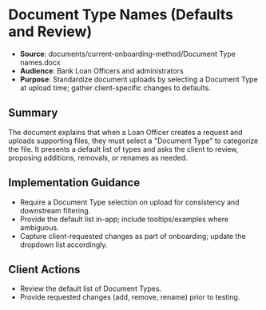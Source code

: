 # Document Type Names (Defaults and Review)

- **Source**: documents/current-onboarding-method/Document Type names.docx
- **Audience**: Bank Loan Officers and administrators
- **Purpose**: Standardize document uploads by selecting a Document Type at upload time; gather client-specific changes to defaults.

## Summary
The document explains that when a Loan Officer creates a request and uploads supporting files, they must select a "Document Type" to categorize the file. It presents a default list of types and asks the client to review, proposing additions, removals, or renames as needed.

## Implementation Guidance
- Require a Document Type selection on upload for consistency and downstream filtering.
- Provide the default list in-app; include tooltips/examples where ambiguous.
- Capture client-requested changes as part of onboarding; update the dropdown list accordingly.

## Client Actions
- Review the default list of Document Types.
- Provide requested changes (add, remove, rename) prior to testing.
